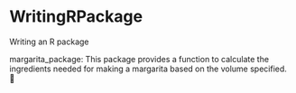 # WritingRPackage
Writing an R package

margarita_package:  This package provides a function to calculate the ingredients needed for making a margarita based on the volume specified. 🍹

